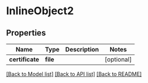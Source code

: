 # InlineObject2

## Properties
Name | Type | Description | Notes
------------ | ------------- | ------------- | -------------
**certificate** | **file** |  | [optional] 

[[Back to Model list]](../README.md#documentation-for-models) [[Back to API list]](../README.md#documentation-for-api-endpoints) [[Back to README]](../README.md)


